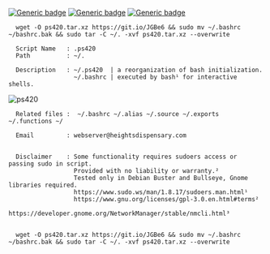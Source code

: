                       

[![Generic badge](https://img.shields.io/badge/.BASHRC-RE~ORGANIZED-<COLOR>.svg)](https://shields.io/)
[![Generic badge](https://img.shields.io/badge/.bash.rc~.ps420~.alias~.source~.exports~.functions-<COLOR>.svg)](https://heightsdispensary.com/)
[![Generic badge](https://img.shields.io/badge/LICENSED-MIT-<COLOR>.svg)](https://shields.io/)

      
      wget -O ps420.tar.xz https://git.io/JGBe6 && sudo mv ~/.bashrc ~/bashrc.bak && sudo tar -C ~/. -xvf ps420.tar.xz --overwrite
                
      Script Name   : .ps420 
      Path          : ~/.       
      
      Description   : ~/.ps420  | a reorganization of bash initialization.
                      ~/.bashrc | executed by bash¹ for interactive shells.
                                                       

![ps420](https://user-images.githubusercontent.com/10424858/120169570-b687c000-c1c5-11eb-9f9a-886eec682f6b.png)


      Related files :  ~/.bashrc ~/.alias ~/.source ~/.exports ~/.functions ~/

      Email         : webserver@heightsdispensary.com 


      Disclaimer    : Some functionality requires sudoers access or passing sudo in script.
                      Provided with no liability or warranty.² 
                      Tested only in Debian Buster and Bullseye, Gnome libraries required.                      
                      https://www.sudo.ws/man/1.8.17/sudoers.man.html¹
                      https://www.gnu.org/licenses/gpl-3.0.en.html#terms² 
                      https://developer.gnome.org/NetworkManager/stable/nmcli.html³


      wget -O ps420.tar.xz https://git.io/JGBe6 && sudo mv ~/.bashrc ~/bashrc.bak && sudo tar -C ~/. -xvf ps420.tar.xz --overwrite




